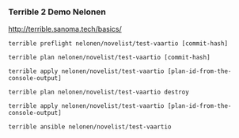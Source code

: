### Terrible 2 Demo Nelonen

http://terrible.sanoma.tech/basics/

```
terrible preflight nelonen/novelist/test-vaartio [commit-hash]
 
terrible plan nelonen/novelist/test-vaartio [commit-hash]
 
terrible apply nelonen/novelist/test-vaartio [plan-id-from-the-console-output]
 
terrible plan nelonen/novelist/test-vaartio destroy
 
terrible apply nelonen/novelist/test-vaartio [plan-id-from-the-console-output]

terrible ansible nelonen/novelist/test-vaartio
```
